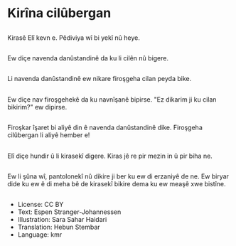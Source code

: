 # Kirîna cilûbergan

##
Kirasê Elî kevn e. Pêdiviya wî bi yekî nû heye.

##
Ew diçe navenda danûstandinê da ku li cilên nû bigere.

##
Li navenda danûstandinê ew nikare firoşgeha cilan peyda bike.

##
Ew diçe nav firoşgehekê da ku navnîşanê bipirse. "Ez dikarim ji ku cilan bikirim?" ew dipirse.

##
Firoşkar îşaret bi aliyê din ê navenda danûstandinê dike. Firoşgeha cilûbergan li aliyê hember e!

##
Elî diçe hundir û li kirasekî digere. Kiras jê re pir mezin in û pir biha ne.

##
Ew li şûna wî, pantolonekî nû dikire ji ber ku ew di erzaniyê de ne. Ew biryar dide ku ew ê di meha bê de kirasekî bikire dema ku ew meaşê xwe bistîne.

##
* License: CC BY
* Text: Espen Stranger-Johannessen
* Illustration: Sara Sahar Haidari
* Translation: Hebun Stembar
* Language: kmr
